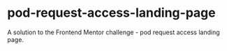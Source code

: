 # pod-request-access-landing-page
A solution to the Frontend Mentor challenge - pod request access landing page.
